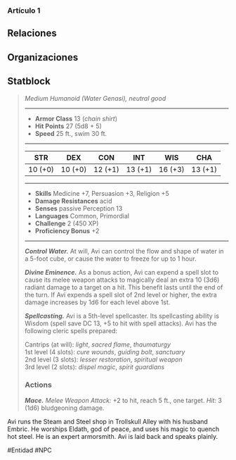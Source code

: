 
### Artículo 1



## Relaciones

## Organizaciones


## Statblock

>*Medium Humanoid (Water Genasi), neutral good*
>___
>- **Armor Class** 13 (*chain shirt*)
>- **Hit Points** 27 (5d8 + 5)
>- **Speed** 25 ft., swim 30 ft.
>___
>|STR|DEX|CON|INT|WIS|CHA|
>|:---:|:---:|:---:|:---:|:---:|:---:|
>|10 (+0)|10 (+0)|12 (+1)|13 (+1)|16 (+3)|13 (+1)|
>___
>- **Skills** Medicine +7, Persuasion +3, Religion +5
>- **Damage Resistances** acid
>- **Senses** passive Perception 13
>- **Languages** Common, Primordial
>- **Challenge** 2 (450 XP)
>- **Proficiency Bonus** +2
>___
>***Control Water.*** At will, Avi can control the flow and shape of water in a 5-foot cube, or cause the water to freeze for up to 1 hour.  
>
>***Divine Eminence.*** As a bonus action, Avi can expend a spell slot to cause its melee weapon attacks to magically deal an extra 10 (3d6) radiant damage to a target on a hit. This benefit lasts until the end of the turn. If Avi expends a spell slot of 2nd level or higher, the extra damage increases by 1d6 for each level above 1st.  
>
>***Spellcasting.*** Avi is a 5th-level spellcaster. Its spellcasting ability is Wisdom (spell save DC 13, +5 to hit with spell attacks). Avi has the following cleric spells prepared:  
>
>Cantrips (at will): *light*, *sacred flame*, *thaumaturgy*  
>1st level (4 slots): *cure wounds*, *guiding bolt*, *sanctuary*  
>2nd level (3 slots): *lesser restoration*, *spiritual weapon*  
>3rd level (2 slots): *dispel magic*, *spirit guardians*  
>
>### Actions
>***Mace.*** *Melee Weapon Attack:* +2 to hit, reach 5 ft., one target. *Hit:* 3 (1d6) bludgeoning damage.

Avi runs the Steam and Steel shop in Trollskull Alley with his husband Embric. He worships Eldath, god of peace, and uses his magic to quench hot steel. He is an expert armorsmith. Avi is laid back and speaks plainly.



#Entidad #NPC 